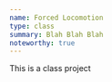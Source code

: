 ```yaml
---
name: Forced Locomotion
type: class
summary: Blah Blah Blah
noteworthy: true
---
```

This is a class project
